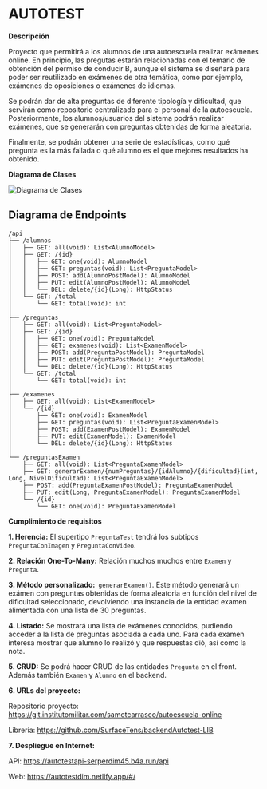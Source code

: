 # AUTOTEST

**Descripción**

Proyecto que permitirá a los alumnos de una autoescuela realizar exámenes online. En principio, las pregutas estarán relacionadas con el temario de obtención del permiso de conducir B, aunque el sistema se diseñará para poder ser reutilizado en exámenes de otra temática, como por ejemplo, exámenes de oposiciones o exámenes de idiomas.

Se podrán dar de alta preguntas de diferente tipología y dificultad, que servirán como repositorio centralizado para el personal de la autoescuela. 
Posteriormente, los alumnos/usuarios del sistema podrán realizar exámenes, que se generarán con preguntas obtenidas de forma aleatoria.

Finalmente, se podrán obtener una serie de estadísticas, como qué pregunta es la más fallada o qué alumno es el que mejores resultados ha obtenido.

**Diagrama de Clases**

![Diagrama de Clases](https://git.institutomilitar.com/samotcarrasco/autoescuela-online/-/wikis/img/AutotestClases.png)

## Diagrama de Endpoints
```
/api
├── /alumnos
│   ├── GET: all(void): List<AlumnoModel>
│   ├── GET: /{id}
│   │   ├── GET: one(void): AlumnoModel
│   │   ├── GET: preguntas(void): List<PreguntaModel>
│   │   ├── POST: add(AlumnoPostModel): AlumnoModel
│   │   ├── PUT: edit(AlumnoPostModel): AlumnoModel
│   │   └── DEL: delete/{id}(Long): HttpStatus
│   └── GET: /total
│       └── GET: total(void): int
│
├── /preguntas
│   ├── GET: all(void): List<PreguntaModel>
│   ├── GET: /{id}
│   │   ├── GET: one(void): PreguntaModel
│   │   ├── GET: examenes(void): List<ExamenModel>
│   │   ├── POST: add(PreguntaPostModel): PreguntaModel
│   │   ├── PUT: edit(PreguntaPostModel): PreguntaModel
│   │   └── DEL: delete/{id}(Long): HttpStatus
│   └── GET: /total
│       └── GET: total(void): int
│
├── /examenes
│   ├── GET: all(void): List<ExamenModel>
│   └── /{id}
│       ├── GET: one(void): ExamenModel
│       ├── GET: preguntas(void): List<PreguntaExamenModel>
│       ├── POST: add(ExamenPostModel): ExamenModel
│       ├── PUT: edit(ExamenModel): ExamenModel
│       └── DEL: delete/{id}(Long): HttpStatus
│
└── /preguntasExamen
    ├── GET: all(void): List<PreguntaExamenModel>
    ├── GET: generarExamen/{numPreguntas}/{idAlumno}/{dificultad}(int, Long, NivelDificultad): List<PreguntaExamenModel>
    ├── POST: add(PreguntaExamenPostModel): PreguntaExamenModel
    ├── PUT: edit(Long, PreguntaExamenModel): PreguntaExamenModel
    └── /{id}
        └── GET: one(void): PreguntaExamenModel

```

**Cumplimiento de requisitos**


**1. Herencia:** El supertipo `PreguntaTest` tendrá los subtipos `PreguntaConImagen` y `PreguntaConVideo`.

**2. Relación One-To-Many:** Relación muchos muchos entre `Examen` y `Pregunta`.

**3. Método personalizado:**` generarExamen()`. Este método generará un exámen con preguntas obtenidas de forma aleatoria en función del nivel de dificultad seleccionado, devolviendo una instancia de la entidad examen alimentada con una lista de 30 preguntas.

**4. Listado:** Se mostrará una lista de exámenes conocidos, pudiendo acceder a la lista de preguntas asociada a cada uno. Para cada examen interesa mostrar que alumno lo realizó y que respuestas dió, asi como la nota.

**5. CRUD:** Se podrá hacer CRUD de las entidades `Pregunta` en el front. Además también `Examen` y `Alumno` en el backend.

**6. URLs del proyecto:**

Repositorio proyecto: https://git.institutomilitar.com/samotcarrasco/autoescuela-online

Librería: https://github.com/SurfaceTens/backendAutotest-LIB


**7. Despliegue en Internet:**

API: https://autotestapi-serperdim45.b4a.run/api

Web: https://autotestdim.netlify.app/#/








